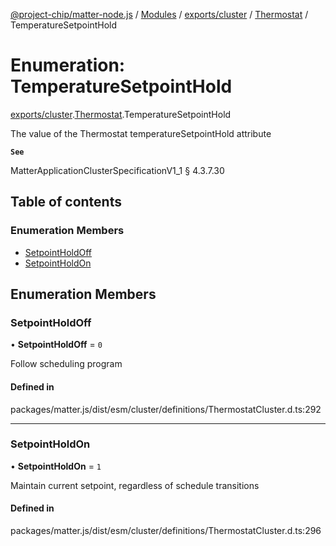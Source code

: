 [@project-chip/matter-node.js](../README.md) / [Modules](../modules.md) / [exports/cluster](../modules/exports_cluster.md) / [Thermostat](../modules/exports_cluster.Thermostat.md) / TemperatureSetpointHold

# Enumeration: TemperatureSetpointHold

[exports/cluster](../modules/exports_cluster.md).[Thermostat](../modules/exports_cluster.Thermostat.md).TemperatureSetpointHold

The value of the Thermostat temperatureSetpointHold attribute

**`See`**

MatterApplicationClusterSpecificationV1_1 § 4.3.7.30

## Table of contents

### Enumeration Members

- [SetpointHoldOff](exports_cluster.Thermostat.TemperatureSetpointHold.md#setpointholdoff)
- [SetpointHoldOn](exports_cluster.Thermostat.TemperatureSetpointHold.md#setpointholdon)

## Enumeration Members

### SetpointHoldOff

• **SetpointHoldOff** = ``0``

Follow scheduling program

#### Defined in

packages/matter.js/dist/esm/cluster/definitions/ThermostatCluster.d.ts:292

___

### SetpointHoldOn

• **SetpointHoldOn** = ``1``

Maintain current setpoint, regardless of schedule transitions

#### Defined in

packages/matter.js/dist/esm/cluster/definitions/ThermostatCluster.d.ts:296

